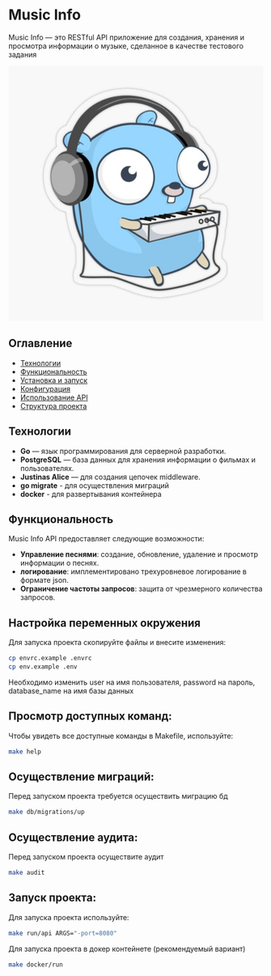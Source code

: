 # Music Info

Music Info — это RESTful API приложение для создания, хранения и просмотра информации о музыке, сделанное в качестве тестового задания

![Go image](./images/go-music.jpeg)

## Оглавление
- [Технологии](#технологии)
- [Функциональность](#функциональность)
- [Установка и запуск](#установка-и-запуск)
- [Конфигурация](#конфигурация)
- [Использование API](#использование-api)
- [Структура проекта](#структура-проекта)

## Технологии

- **Go** — язык программирования для серверной разработки.
- **PostgreSQL** — база данных для хранения информации о фильмах и пользователях.
- **Justinas Alice** — для создания цепочек middleware.
- **go migrate** - для осуществления миграций
- **docker** - для развертывания контейнера

## Функциональность

Music Info API предоставляет следующие возможности:
- **Управление песнями**: создание, обновление, удаление и просмотр информации о песнях.
- **логирование**: имплементировано трехуровневое логирование в формате json.
- **Ограничение частоты запросов**: защита от чрезмерного количества запросов.

## Настройка переменных окружения
Для запуска проекта скопируйте файлы и внесите изменения:
```bash
cp envrc.example .envrc
cp env.example .env
```
Необходимо изменить user на имя пользователя, password на пароль, database_name на имя базы данных

## Просмотр доступных команд:
Чтобы увидеть все доступные команды в Makefile, используйте:
```bash
make help
```

## Осуществление миграций:
Перед запуском проекта требуется осуществить миграцию бд
```bash
make db/migrations/up
```

## Осуществление аудита:
Перед запуском проекта осуществите аудит
```bash
make audit
```

## Запуск проекта:
Для запуска проекта используйте:
```bash
make run/api ARGS="-port=8080"
```

Для запуска проекта в докер контейнете (рекомендуемый вариант)
```bash
make docker/run
```
